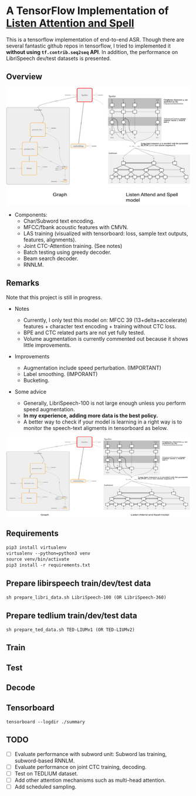 # A TensorFlow Implementation of [Listen Attention and Spell](https://arxiv.org/abs/1508.01211)

This is a tensorflow implementation of end-to-end ASR. Though there are several fantastic github repos in tensorflow, I tried to implemented it **without using `tf.contrib.seq2seq` API**. In addition, the performance on LibriSpeech dev/test datasets is presented.

## Overview

<p align="center">
  <img src="demo/overview.png" width="560" height="320">
</p>

* Components:
    - Char/Subword text encoding.
    - MFCC/fbank acoustic features with CMVN.
    - LAS training (visualized with tensorboard: loss, sample text outputs, features, alignments).  
    - Joint CTC-Attention training. (See notes)
    - Batch testing using greedy decoder.
    - Beam search decoder.
    - RNNLM.

## Remarks

Note that this project is still in progress.
* Notes
    - Currently, I only test this model on: MFCC 39 (13+delta+accelerate) features + character text encoding + training without CTC loss.
    - BPE and CTC related parts are not yet fully tested.
    - Volume augmentation is currently commented out because it shows little improvements.

* Improvements
    - Augmentation include speed perturbation. (IMPORTANT) 
    - Label smoothing. (IMPORANT)
    - Bucketing.

* Some advice
    - Generally, LibriSpeech-100 is not large enough unless you perform speed augmentation.
    - **In my experience, adding more data is the best policy.**
    - A better way to check if your model is learning in a right way is to monitor the speech-text aligments in tensorboard as below.

<p align="center">
  <img src="demo/las.png" width="560" height="220">
</p>

## Requirements
```
pip3 install virtualenv
virtualenv --python=python3 venv
source venv/bin/activate
pip3 install -r requirements.txt
```

## Prepare libirspeech train/dev/test data
```
sh prepare_libri_data.sh LibriSpeech-100 (OR LibriSpeech-360)
```

## Prepare tedlium train/dev/test data
```
sh prepare_ted_data.sh TED-LIUMv1 (OR TED-LIUMv2)
```
## Train

## Test

## Decode

## Tensorboard
```
tensorboard --logdir ./summary
```

## TODO
- [ ] Evaluate performance with subword unit: Subword las training, subword-based RNNLM. 
- [ ] Evaluate performance on joint CTC training, decoding.
- [ ] Test on TEDLIUM dataset.
- [ ] Add other attention mechanisms such as multi-head attention. 
- [ ] Add scheduled sampling.
